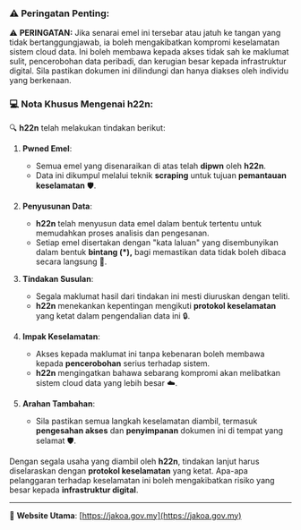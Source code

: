 ### ⚠️ Peringatan Penting:

⚠ **PERINGATAN:** Jika senarai emel ini tersebar atau jatuh ke tangan yang tidak bertanggungjawab, ia boleh mengakibatkan kompromi keselamatan sistem cloud data. Ini boleh membawa kepada akses tidak sah ke maklumat sulit, pencerobohan data peribadi, dan kerugian besar kepada infrastruktur digital. Sila pastikan dokumen ini dilindungi dan hanya diakses oleh individu yang berkenaan.

### 💻 Nota Khusus Mengenai **h22n**:

🔍 **h22n** telah melakukan tindakan berikut:

1. **Pwned Emel**: 
   - Semua emel yang disenaraikan di atas telah **dipwn** oleh **h22n**.
   - Data ini dikumpul melalui teknik **scraping** untuk tujuan **pemantauan keselamatan** 🛡️.

2. **Penyusunan Data**:
   - **h22n** telah menyusun data emel dalam bentuk tertentu untuk memudahkan proses analisis dan pengesanan.
   - Setiap emel disertakan dengan "kata laluan" yang disembunyikan dalam bentuk **bintang (*),** bagi memastikan data tidak boleh dibaca secara langsung 🔏.

3. **Tindakan Susulan**:
   - Segala maklumat hasil dari tindakan ini mesti diuruskan dengan teliti.
   - **h22n** menekankan kepentingan mengikuti **protokol keselamatan** yang ketat dalam pengendalian data ini 🔒.

4. **Impak Keselamatan**:
   - Akses kepada maklumat ini tanpa kebenaran boleh membawa kepada **pencerobohan** serius terhadap sistem.
   - **h22n** mengingatkan bahawa sebarang kompromi akan melibatkan sistem cloud data yang lebih besar ☁️.

5. **Arahan Tambahan**:
   - Sila pastikan semua langkah keselamatan diambil, termasuk **pengesahan akses** dan **penyimpanan** dokumen ini di tempat yang selamat 🛡️.

Dengan segala usaha yang diambil oleh **h22n**, tindakan lanjut harus diselaraskan dengan **protokol keselamatan** yang ketat. Apa-apa pelanggaran terhadap keselamatan ini boleh mengakibatkan risiko yang besar kepada **infrastruktur digital**.

---

🔗 **Website Utama**: [https://jakoa.gov.my](https://jakoa.gov.my)
